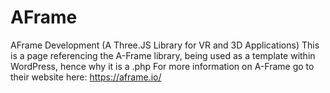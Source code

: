 # AFrame
AFrame Development (A Three.JS Library for VR and 3D Applications)
This is a page referencing the A-Frame library, being used as a template within WordPress, hence why it is a .php
For more information on A-Frame go to their website here: https://aframe.io/

